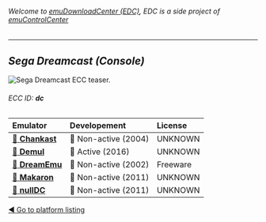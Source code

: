 ###### Welcome to [emuDownloadCenter (EDC)](https://github.com/PhoenixInteractiveNL/emuDownloadCenter/wiki/), EDC is a side project of [emuControlCenter](https://github.com/PhoenixInteractiveNL/emuControlCenter/wiki/)
***
## _Sega Dreamcast (Console)_
![](https://raw.githubusercontent.com/wiki/PhoenixInteractiveNL/emuDownloadCenter/images_platform/ecc_dc_teaser.png "Sega Dreamcast ECC teaser.")
###### ECC ID: **dc**

| Emulator   | Developement        | License     |
|:-----------|:--------------------|:------------|
| [:file_folder: **Chankast**](https://github.com/PhoenixInteractiveNL/emuDownloadCenter/wiki/Emulator-chankast#menu) | :red_circle: Non-active (2004) | UNKNOWN |
| [:file_folder: **Demul**](https://github.com/PhoenixInteractiveNL/emuDownloadCenter/wiki/Emulator-demul#menu) | :large_blue_circle: Active (2016) | UNKNOWN |
| [:file_folder: **DreamEmu**](https://github.com/PhoenixInteractiveNL/emuDownloadCenter/wiki/Emulator-dreamemu#menu) | :red_circle: Non-active (2002) | Freeware |
| [:file_folder: **Makaron**](https://github.com/PhoenixInteractiveNL/emuDownloadCenter/wiki/Emulator-makaron#menu) | :red_circle: Non-active (2011) | UNKNOWN |
| [:file_folder: **nullDC**](https://github.com/PhoenixInteractiveNL/emuDownloadCenter/wiki/Emulator-nulldc#menu) | :red_circle: Non-active (2011) | UNKNOWN |

[:arrow_backward: Go to platform listing](https://github.com/PhoenixInteractiveNL/emuDownloadCenter/wiki/EDC-Platform-List)
